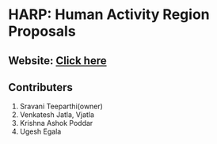 # HARP: Human Activity Region Proposals
## Website: [Click here](https://sravaniteeparthi29.github.io/HARP/)
## Contributers
1. Sravani Teeparthi(owner)
2. Venkatesh Jatla, Vjatla
3. Krishna Ashok Poddar
4. Ugesh Egala 
